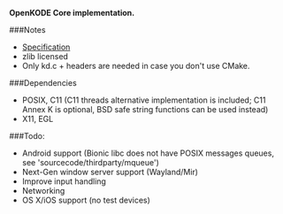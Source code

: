 **OpenKODE Core implementation.**

###Notes
-   [Specification](https://www.khronos.org/registry/kode/)
-   zlib licensed
-   Only kd.c + headers are needed in case you don't use CMake.

###Dependencies
-   POSIX, C11 (C11 threads alternative implementation is included; 
    C11 Annex K is optional, BSD safe string functions can be used instead)
-   X11, EGL

###Todo:
-   Android support (Bionic libc does not have POSIX messages queues, 
    see 'sourcecode/thirdparty/mqueue')
-   Next-Gen window server support (Wayland/Mir)
-   Improve input handling
-   Networking
-   OS X/iOS support (no test devices)